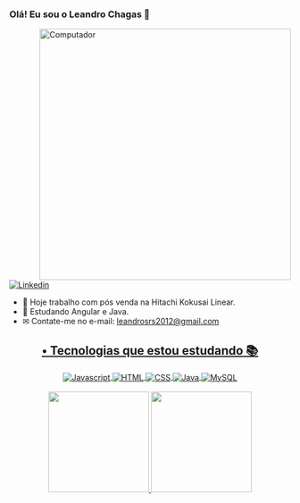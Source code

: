 ### Olá! Eu sou o Leandro Chagas 🤙
<img src="https://raw.githubusercontent.com/MicaelliMedeiros/micaellimedeiros/master/image/computer-illustration.png" min-width="400px" max-width="400px" width="450px" align="right" alt="Computador">
    </h1>
     <a href="https://www.linkedin.com/in/leandrochagas/" target="_blank">
        <img alt="Linkedin" src="https://img.shields.io/badge/LinkedIn-0077B5?style=for-the-badge&logo=linkedin&logoColor=white">
    </a>
    
- 🔭 Hoje trabalho com pós venda na Hitachi Kokusai Linear.
- 🌱 Estudando Angular e Java.
- ✉ Contate-me no e-mail: leandrosrs2012@gmail.com
<div align="center">
  <a href="https://github.com/chagasleandro">
      <h2> • Tecnologias que estou estudando 📚</h2>
<div>
    <div style="display: inline_block">
        <img align="center" alt="Javascript"
            src="https://img.shields.io/badge/JavaScript-323330?style=for-the-badge&logo=javascript&logoColor=F7DF1E">
        <img align="center" alt="HTML"
            src="https://img.shields.io/badge/HTML5-E34F26?style=for-the-badge&logo=html5&logoColor=white">
        <img align="center" alt="CSS"
            src="https://img.shields.io/badge/CSS3-1572B6?style=for-the-badge&logo=css3&logoColor=white">
     <img align="center" alt="Java"
            src="https://img.shields.io/badge/Java-ED8B00?style=for-the-badge&logo=java&logoColor=white">
    <img align="center" alt="MySQL"
            src="https://img.shields.io/badge/MySQL-00000F?style=for-the-badge&logo=mysql&logoColor=white">
        <br> </br>
</div>
  <img height="180em" src="https://github-readme-stats.vercel.app/api?username=chagasleandro&show_icons=true&theme=dracula&include_all_commits=true&count_private=true"/>
  <img height="180em" src="https://github-readme-stats.vercel.app/api/top-langs/?username=chagasleandro&layout=compact&langs_count=7&theme=dracula"/>
</div>

